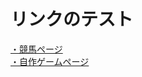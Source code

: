# リンクのテスト

 [・競馬ページ](doc/HorseRacing/P2_horse_Autumn.md)  
 [・自作ゲームページ](docs/indieGames/P3_IndieGames_Hard.md)  
